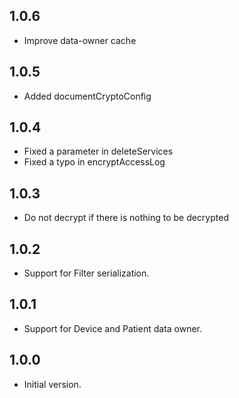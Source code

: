 ## 1.0.6

- Improve data-owner cache

## 1.0.5

- Added documentCryptoConfig

## 1.0.4

- Fixed a parameter in deleteServices
- Fixed a typo in encryptAccessLog

## 1.0.3

- Do not decrypt if there is nothing to be decrypted

## 1.0.2

- Support for Filter serialization.

## 1.0.1

- Support for Device and Patient data owner.

## 1.0.0

- Initial version.
